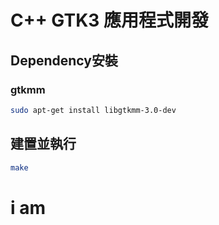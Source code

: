 # C++ GTK3 應用程式開發

## Dependency安裝

### gtkmm

```sh
sudo apt-get install libgtkmm-3.0-dev
```

## 建置並執行
```sh
make
```

# i am 